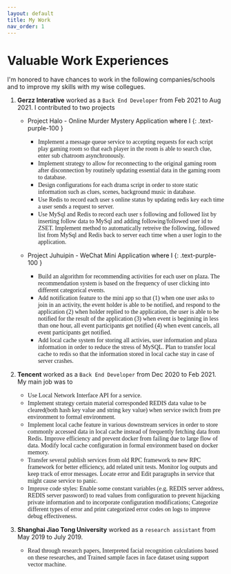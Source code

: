 ```yaml
---
layout: default
title: My Work
nav_order: 1
---
```


# Valuable Work Experiences


I'm honored to have chances to work in the following companies/schools and to improve my skills with my wise collegues.

1. **Gerzz Interative** worked as a `Back End Developer` from Feb 2021 to Aug 2021. I contributed to two projects
    * Project Halo - Online Murder Mystery Application <span style="color:black">where I</span>
      {: .text-purple-100 }

        * <span style="font-family:Menlo;">Implement a message queue service to accepting requests for each script play gaming room so that each player in the room is able to search clue, enter sub chatroom asynchronously.</span>
        * <span style="font-family:Menlo;">Implement strategy to allow for reconnecting to the original gaming room after disconnection by routinely updating essential data in the gaming room to database.</span>
        * <span style="font-family:Menlo;">Design configurations for each drama script in order to store static information such as clues, scenes, background music in database.</span>
        * <span style="font-family:Menlo;">Use Redis to record each user s online status by updating redis key each time a user sends a request to server.</span>
        * <span style="font-family:Menlo;">Use MySql and Redis to record each user s following and followed list by inserting follow data to MySql and adding following/followed user id to ZSET. Implement method to automatically retreive the following, followed list from MySql and Redis back to server each time when a user login to the application.</span>

    * Project Juhuipin - WeChat Mini Application <span style="color:black">where I</span>
      {: .text-purple-100 }

        * <span style="font-family:Menlo;">Build an algorithm for recommending activities for each user on plaza. The recommendation system is based on the frequency of user clicking into different categorical events.</span>
        * <span style="font-family:Menlo;">Add notification feature to the mini app so that (1) when one user asks to join in an activity, the event holder is able to be notified, and respond to the application (2) when holder replied to the application, the user is able to be notified for the result of the application (3) when event is beginning in less than one hour, all event participants get notified (4) when event cancels, all event participants get notified.</span>
        * <span style="font-family:Menlo;">Add local cache system for storing all activies, user information and plaza information in order to reduce the stress of MySQL. Plan to transfer local cache to redis so that the information stored in local cache stay in case of server crashes.</span>
        

1. **Tencent** worked as a `Back End Developer` from Dec 2020 to Feb 2021. My main job was to
    * <span style="font-family:Menlo;">Use Local Network Interface API for a service.</span>
    * <span style="font-family:Menlo;">Implement strategy certain material corresponded REDIS data value to be cleared(both hash key value and string key value) when service switch from pre environment to formal environment.</span>
    * <span style="font-family:Menlo;">Implement local cache feature in various downstream services in order to store commonly accessed data in local cache instead of frequently fetching data from Redis. Improve efficiency and prevent docker from failing due to large flow of data. Modify local cache configuration in formal environment based on docker memory.</span>
    * <span style="font-family:Menlo;">Transfer several publish services from old RPC framework to new RPC framework for better efficiency, add related unit tests. Monitor log outputs and keep track of error messages. Locate error and Edit paragraphs in service that might cause service to panic.</span>
    * <span style="font-family:Menlo;">Improve code styles: Enable some constant variables (e.g. REDIS server address, REDIS server password) to read values from configuration to prevent hijacking private information and to incorporate configuration modifications; Categorize different types of error and print categorized error codes on logs to improve debug effectiveness.</span>

1. **Shanghai Jiao Tong University** worked as a `research assistant` from May 2019 to July 2019.
    * <span style="font-family:Menlo;">Read through research papers, Interpreted facial recognition calculations based on these researches, and Trained sample faces in face dataset using support vector machine.</span>
